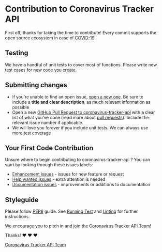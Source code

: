 # Contribution to Coronavirus Tracker API

First off, thanks for taking the time to contribute!
Every commit supports the open source ecosystem in case of [COVID-19](https://en.wikipedia.org/wiki/2019%E2%80%9320_coronavirus_pandemic).

## Testing

We have a handful of unit tests to cover most of functions.
Please write new test cases for new code you create.

## Submitting changes

* If you're unable to find an open issue, [open a new one](https://github.com/ExpDev07/coronavirus-tracker-api/issues/new). Be sure to include a **title and clear description**, as much relevant information as possible
* Open  a new [GitHub Pull Request to coronavirus-tracker-api](https://github.com/ExpDev07/coronavirus-tracker-api/pulls) with a clear list of what you've done (read more about [pull requests](http://help.github.com/pull-requests/)). Include the relevant issue number if applicable.
* We will love you forever if you include unit tests. We can always use more test coverage

## Your First Code Contribution

Unsure where to begin contributing to coronavirus-tracker-api ? You can start by looking through these issues labels:

* [Enhancement issues](https://github.com/ExpDev07/coronavirus-tracker-api/labels/enhancement) - issues for new feature or request
* [Help wanted issues](https://github.com/ExpDev07/coronavirus-tracker-api/labels/help%20wanted) -  extra attention is needed
* [Documentation issues](https://github.com/ExpDev07/coronavirus-tracker-api/labels/documentation) - improvements or additions to documentation

## Styleguide

Please follow [PEP8](https://www.python.org/dev/peps/pep-0008/) guide.
See [Running Test](./README.md#running-tests) and [Linting](./README.md#linting) for further instructions.


We encourage you to pitch in and join the [Coronavirus Tracker API Team](https://github.com/ExpDev07/coronavirus-tracker-api#contributors-)!

Thanks! :heart: :heart: :heart:

[Coronavirus Tracker API Team](https://github.com/ExpDev07/coronavirus-tracker-api#contributors-)
